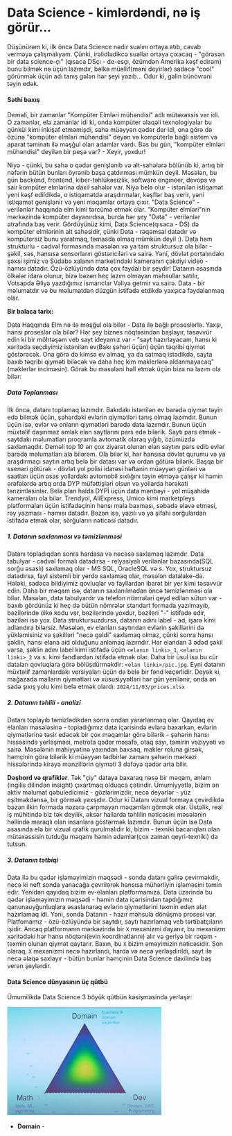 # Data Science - kimlərdəndi, nə iş görür...

Düşünürəm ki, ilk öncə Data Science nədir sualını ortaya atıb, cavab verməyə çalışmalıyam. Çünki, irəlidlədikcə suallar ortaya çıxacaq - "görəsən bir data science-çı" (qısaca DSçı - de-esçı, özümdən Amerika kəşf edirəm) bunu bilmək nə üçün lazımdır, bəlkə müəllif(məni deyirlər) sadəcə "cool" görünmək üçün adı tanış gələn hər şeyi yazıb... Odur ki, gəlin bünövrəni təyin edək.

#### Səthi baxış
Deməli, bir zamanlar "Kompüter Elmləri mühəndisi" adlı mütəxəssis var idi. O zamanlar, elə zamanlar idi ki, onda kompüter əlaqəli texnologiyalar bu günküi kimi inkişaf etməmişdi, sahə müəyyən qədər dar idi, ona görə də özünə "kompüter elmləri mühəndisi" deyən və kompüterlə bağlı sistem və aparat təminatı ilə məşğul olan adamlar vardı. Bəs bu gün, "kompüter elmləri mühəndisi" deyilən bir peşə var? - Xeyir, yoxdur!

Niyə - çünki, bu sahə o qədər genişlənib və alt-sahələrə bölünüb ki, artıq bir nəfərin bütün bunları öyrənib başa çatdırması mümkün deyil. Məsələn, bu gün backend, frontend, kiber-təhlükəsizlik, software engineer, devops və sair kompüter elmlərinə daxil sahələr var. Niyə belə olur - istənilən istiqamət yeni kəşf edildikdə, o istiqamətdə araşdırmalar, kəşflər baş verir, yəni istiqamət genişlənir və yeni məqamlar ortaya çıxır. "Data Science" - verilənlər haqqında elm kimi tərcümə etmək olar. "Kompüter elmləri"nin mərkəzində kompüter dayanırdısa, burda hər şey "Data" - verilənlər ətrafında baş verir. Gördüyünüz kimi, Data Science(qısaca - DS) də kompüter elmlərinin alt sahəsidir, çünki Data - rəqəmsal datadır və kompütersiz bunu yaratmaq, təmasda olmaq mümkün deyil :). Data həm strukturlu - cədvəl formasında məsələn və ya tam struktursuz ola bilər - şəkil, səs, hansısa sensorların göstəriciləri və sairə. Yəni, dövlət portalındakı şəxsi işimiz və Südabə xalanın marketindəki kameranın çəkdiyi video - hamısı datadır. Özü-özlüyündə data çox faydalı bir şeydir! Datanın əsasında ölkələr idarə olunur, bizə bəzən heç lazım olmayan məhsullar satılır, Votsapda Əliyə yazdığımız ismarıclar Vəliyə getmir və sairə. Data - bir məlumatdır və bu məlumatdan düzgün istifadə etdikdə yaxşıca faydalanmaq olar.

**Bir balaca tarix:**

Data Haqqında Elm nə ilə məşğul ola bilər - Data ilə bağlı proseslərlə. Yaxşı, hansı proseslər ola bilər? Hər şey biznes nöqtəsindən başlayır, təsəvvür edin ki bir möhtəşəm veb sayt ideyamız var - "sayt hazırlayacam, hansı ki xəritədə seçdiyimiz istənilən ev(Bakı şəhəri üçün) üçün təqribi qiymət göstərəcək. Ona görə də kimsə ev almaq, ya da satmaq istədikdə, sayta baxıb təqribi qiyməti biləcək və daha heç kim maklerlərə aldanmayacaq"(maklerlər inciməsin). Görək bu məsələni həll etmək üçün bizə nə lazım ola bilər:
##### Data Toplanması
İlk öncə, datanı toplamaq lazımdır. Bakıdakı istənilən ev barədə qiymət təyin edə bilmək üçün, şəhərdəki evlərin qiymətləri tanış olmaq lazımdır. Bunun üçün isə, evlər və onların qiymətləri barədə data lazımdır. Bunun üçün müxtəlif daşınmaz əmlak elan saytlarını pars edə bilərik. Saytı pars etmək - saytdakı məlumatları proqramla avtomatik olaraq yığıb, özümüzdə saxlamaqdır. Deməli top 10 ən çox ziyarət olunan elan saytını pars edib evlər barədə məlumatları ala bilərəm. Ola bilər ki, hər hansısa dövlət qurumu və ya araşdırmaçı saytın artıq belə bir datası var və ordan götürə bilərik. 
Başqa bir ssenari götürək - dövlət yol polisi idarəsi həftənin müəyyən günləri və saatları üçün əsas yollardakı avtomobil sıxlığını təyin etməyə çalışır ki həmin ərəfələrdə artıq orda DYP müfəttişləri olsun və yollarda hərəkəti tənzimləsinlər. Belə plan halda DYPİ üçün data mənbəyi - yol müşahidə kameraları ola bilər. Trendyol, AliExpress, Umico kimi marketpleys platformaları üçün istifadəçinin hansı mala baxması, səbədə əlavə etməsi, rəy yazması - hamısı datadır. Bəzən isə, yazılı və ya şifahi sorğulardan istifadə etmək olar, sörğuların nəticəsi datadır.
##### 1. Datanın saxlanması və təmizlənməsi

Datanı topladıqdan sonra hardasa və necəsə saxlamaq lazımdır. Data tabulyar - cədvəl formalı datadırsa - relyasiyalı verilənlər bazasında(SQL sorğu əsaslı) saxlamaq olar - MS SQL, OracleSQL və s. Yox, struktursuz datadırsa, fayl sistemli bir yerdə saxlamaq olar, məsələn datalake-də. Hələki, sadəcə bildiyimiz qovluqlar və fayllardan ibarət bir yer kimi təsəvvür edin. Daha bir məqam isə, datanın saxlanılmadan öncə təmizlənməsi ola bilər. Məsələn, data tabulyardır və telefon nömrələri qeyd edilən sütun var - baxıb gördünüz ki heç də bütün nömrələr standart formada yazılmayıb, bəzilərində ölkə kodu var, bəzilərində yoxdur, bəziləri "-" istifadə edir, bəziləri isə yox. Data struktursuzdursa, datanın adını label - ad, işarə kimi adlandıra bilərsiz. Məsələn, ev elanları saytından evlərin şəkillərini də yükləmisiniz və şəkilləri "necə gəldi" saxlamaq olmaz, çünki sonra hansı şəklin, hansı elana aid olduğunu anlamaq lazımdır. Hər elandan 3 ədəd şəkil varsa, şəklin adını label kimi istifadə üçün `<elanın linki>_1`, `<elanın linki>_2` və s. kimi fəndlərdən istifadə etmək olar. Daha bir üsul isə bu cür dataları qovluqlara görə bölüşdürməkdir: `<elan linki>/pic.jpg`. Eyni datanın müxtəlif zamanlardakı versiyaları üçün də belə bir fənd keçərlidir. Deyək ki, mağazada malların qiymətləri və xüsusiyyətləri hər gün yenilənir, onda ən sadə şıxış yolu kimi belə etmək olardı: `2024/11/03/prices.xlsx`
##### 2. Datanın təhlili - analizi
Datanı toplayıb təmizlədikdən sonra ondan yararlanmaq olar. Qayıdaq ev elanları məsələsinə - topladığımız data içərisində evlərə baxarkən, evlərin qiymətlərinə təsir edəcək bir çox məqamlar görə bilərik - şəhərin hansı hissəsində yerləşməsi, metrota qədər məsafə, otaq sayı, təmirin vəziyyəti və sairə. Məsələnin mahiyyətinə yaxından baxsaq, makler roluna girsək, həmçinin görə bilərik ki müəyyən tədbirlər zamanı şəhərin mərkəzi hissələrində kirayə mənzillərin qiyməti 3 dəfəyə qədər arta bilir. 

**Dəşbord və qrafiklər**. Tək "çiy" dataya baxaraq nəsə bir məqam, anlam (ingilis dilindən insight) çıxartmaq olduqca çətindir. Ümumiyyətlə, bizim ən aktiv məlumat qəbuledicimiz - gözlərimizdir, necə deyərlər - yüz eşitməkdənsə, bir görmək yaxşıdır. Odur ki Datanı vizual formaya çevirdikdə bəzən ilkin formada nəzərə çarpmayan məqamları görmək olar. Üstəlik, real iş mühitində biz tək deyilik, əksər hallarda təhlilin nəticəsini məsələnin həllində maraqlı olan insanlara göstərmək lazımdır. Bunun üçün isə Data əsasında elə bir vizual qrafik qurulmalıdır ki, bizim - texniki bacarıqları olan mütəxəssisin tutduğu məqamı həmin adamlar(çox zaman qeyri-texniki) da tutsun. 
##### 3. Datanın tətbiqi
Data ilə bu qədər işləməyimizin məqsədi - sonda datanı gəlirə çevirməkdir, necə ki neft sonda yanacağa çevrilərək hansısa mühərliyin işləməsini təmin edir. Yenidən qayıdaq bizim ev-elanları platformamıza. Data üzərində bu qədər işləməyimizin məqsədi - həmin data içərisindən tapdığımız qanunauyğunluqlara əsaslanaraq evlərin qiymətlərini təxmin edən alət hazırlamaq idi. Yəni, sonda Datanın - hazır məhsula dönüşmə prosesi var. Platfomamız - özü-özlüyündə bir saytdır, saytı hazırlamaq veb tərtibatçıların işidir. Ancaq platformanın mərkəzində bir `X` mexanizmi dayanır, bu mexanizm xəritədəki hər hansı nöqtəni(evin koordinatlarını) alır və geriyə bir rəqəm - təxmin olunan qiymət qaytarır. Baxın, bu `X` bizim əməyimizin nəticəsidir. Son olaraq, `X` mexanizmi necə hazırlandı, harda və necə yerləşdirildi, sayt ilə necə əlaqə saxlayır - bütün bunlar həmçinin Data Science daxilində baş verən şeylərdir.
#### Data Science dünyasının üç qütbü

Ümumilikdə Data Science 3 böyük qütbün kəsişməsində yerləşir:

<img src="src/triangle_ds.png" height="250">

- **Domain** - 